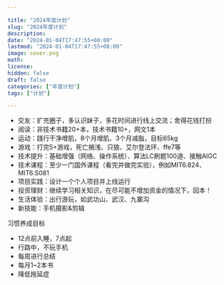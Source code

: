 ```yaml
---

title: "2024年度计划"
slug: "2024年度计划"
description:
date: "2024-01-04T17:47:55+08:00"
lastmod: "2024-01-04T17:47:55+08:00"
image: cover.png
math:
license:
hidden: false
draft: false
categories: ["年度计划"]
tags: ["计划"]

---
```



- 交友：扩充圈子，多认识妹子，多花时间进行线上交流；舍得花钱打扮
- 阅读：非技术书籍20+本，技术书籍10+，网文1本
- 运动：践行干净增肌，8个月增肌、3个月减脂，目标65kg
- 游戏：打完5+游戏，死亡搁浅、只狼、艾尔登法环、ffe7等
- 技术提升：基础增强（网络、操作系统）、算法LC刷题100道、接触AIGC
- 技术课程：至少一门国外课程（看完并做完实验），例如MIT6.824、MIT6.S081
- 项目实践：设计一个个人项目并上线运行
- 投资理财：继续学习相关知识，在尽可能不增加资金的情况下，回本！
- 生活体验：出行游玩，如武功山、武汉、九寨沟
- 新技能：手机摄影&剪辑

习惯养成目标

- 12点前入睡，7点起
- 行路中，不玩手机
- 每周进行总结
- 每月1~2本书
- 降低拖延症


